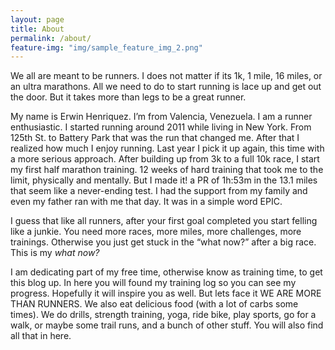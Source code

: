 ```yaml
---
layout: page
title: About
permalink: /about/
feature-img: "img/sample_feature_img_2.png"
---
```

We all are meant to be runners. I does not matter if its 1k, 1 mile, 16 miles, or an ultra marathons. All we need to do to start running is lace up and get out the door. But it takes more than legs to be a great runner.

My name is Erwin Henriquez. I’m from Valencia, Venezuela. I am a runner enthusiastic. I started running around 2011 while living in New York. From 125th St. to Battery Park that was the run that changed me. After that I realized how much I enjoy running. Last year I pick it up again, this time with a more serious approach. After building up from 3k to a full 10k race, I start my first half marathon training. 12 weeks of hard training that took me to the limit, physically and mentally. But I made it! a PR of 1h:53m in the 13.1 miles that seem like a never-ending test. I had the support from my family and even my father ran with me that day. It was in a simple word EPIC.

I guess that like all runners, after your first goal completed you start felling like a junkie. You need more races, more miles, more challenges, more trainings. Otherwise you just get stuck in the “what now?” after a big race. This is my *what now?*

I am dedicating part of my free time, otherwise know as training time, to get this blog up. In here you will found my training log so you can see my progress. Hopefully it will inspire you as well. But lets face it WE ARE MORE THAN RUNNERS. We also eat delicious food (with a lot of carbs some times). We do drills, strength training, yoga, ride bike, play sports, go for a walk, or maybe some trail runs, and a bunch of other stuff. You will also find all that in here.
